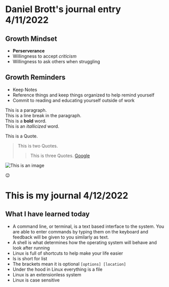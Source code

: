 # Daniel Brott's journal entry 4/11/2022

## Growth Mindset
- **Perserverance**
- Willingness to accept *criticism*
- Willingness to ask others when struggling

## Growth Reminders
- Keep Notes
- Reference things and keep things organized to help remind yourself
- Commit to reading and educating yourself outside of work


<p> This is a paragraph. <br> This is a line break in the paragraph.<br> This is a <strong> bold</strong> word.<br> This is an <em> itallicized </em> word.</p
  
 > This is a Quote.
  >> This is two Quotes.
  >>> This is three Quotes.
  >>> [Google](https://google.com/)
  
![This is an image](https://myoctocat.com/assets/images/base-octocat.svg)

  :wink:
  
  # This is my journal 4/12/2022
  ## What I have learned today
  - A command line, or terminal, is a text based interface to the system. You are able to enter commands by typing them on the keyboard and feedback will be given to you similarly as text.
  - A shell is what determines how the operating system will behave and look after running
  - Linux is full of shortcuts to help make your life easier
  - ls is short for list
  - The brackets mean it is optional `[options] [location]`
  - Under the hood in Linux everything is a file
  - Linux is an extensionless system
  - Linux is case sensitive
  
  

